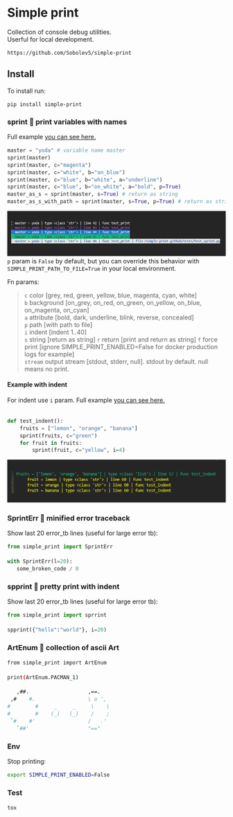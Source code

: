 # Simple print
Collection of console debug utilities.  
Userful for local development.

```no-highlight
https://github.com/Sobolev5/simple-print
```

## Install
To install run:
```no-highlight
pip install simple-print
```

### sprint 🚀 print variables with names
Full example [you can see here.](https://github.com/Sobolev5/simple-print/blob/master/tests/test_sprint.py)
```python
master = "yoda" # variable name master
sprint(master) 
sprint(master, c="magenta") 
sprint(master, c="white", b="on_blue") 
sprint(master, c="blue", b="white", a="underline") 
sprint(master, c="blue", b="on_white", a="bold", p=True) 
master_as_s = sprint(master, s=True) # return as string
master_as_s_with_path = sprint(master, s=True, p=True) # return as string with path to file 
``` 
![](https://github.com/Sobolev5/simple-print/blob/master/screenshots/common.png)   
`p` param is `False` by default, but you can override this behavior with `SIMPLE_PRINT_PATH_TO_FILE=True` in your local environment.

Fn params:
> `c` color [grey, red, green, yellow, blue, magenta, cyan, white]  
> `b` background [on_grey, on_red, on_green, on_yellow, on_blue, on_magenta, on_cyan]  
> `a` attribute  [bold, dark, underline, blink, reverse, concealed]  
> `p` path [with path to file]  
> `i` indent [indent 1..40]  
> `s` string [return as string] 
> `r` return [print and return as string] 
> `f` force print [ignore SIMPLE_PRINT_ENABLED=False for docker production logs for example]  
> `stream` output stream  [stdout, stderr, null]. stdout by default. null means no print.


#### Example with indent
For indent use `i` param. Full example [you can see here.](https://github.com/Sobolev5/simple-print/blob/master/tests/test_sprint.py)
```python

def test_indent():
    fruits = ["lemon", "orange", "banana"]
    sprint(fruits, c="green")  
    for fruit in fruits:
        sprint(fruit, c="yellow", i=4)
```  
![](https://github.com/Sobolev5/simple-print/blob/master/screenshots/indent.png)


### SprintErr 🚀 minified error traceback
Show last 20 error_tb lines (useful for large error tb):  
```python
from simple_print import SprintErr

with SprintErr(l=20):
   some_broken_code / 0
```

### spprint 🚀 pretty print with indent
Show last 20 error_tb lines (useful for large error tb):  
```python
from simple_print import sprrint

spprint({"hello":"world"}, i=20)
```


### ArtEnum 🚀 collection of ascii Art
```sh
from simple_print import ArtEnum

print(ArtEnum.PACMAN_1)

   ,##.                   ,==.
 ,#    #.                 \ o ',
#        #     _     _     \    \
#        #    (_)   (_)    /    ; 
 `#    #'                 /   .'  
   `##'                   "=="

```
  

### Env
Stop printing:  
```sh
export SIMPLE_PRINT_ENABLED=False
```

  
### Test 
```sh
tox
```
